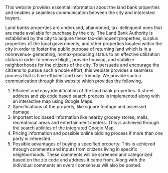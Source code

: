 This website provides essential information about the land bank properties and enables a seamless communication between the city and interested buyers.

Land banks properties are underused, abandoned, tax-delinquent ones that are made available for purchase by the city. The Land Bank Authority is established by the city to acquire these tax-delinquent properties, surplus properties of the local governments, and other properties located within the city in order to foster the public purpose of returning land which is in a nonrevenue‐ generating, nontax‐producing status to an effective utilization status in order to remove blight, provide housing, and stabilize neighborhoods for the citizens of the city. To persuade and encourage the citizens to pursue such a noble effort, this webiste provides a seamless process that is time efficient and user friendly. We provide such a communication through this website which provides the following,
1) Efficient and easy identification of the land bank properties. A street address and zip code based search process is implemented along with an interactive map using Google Maps.
2) Specifications of the property, like square footage and assessed damage. 
3) Important loc based information like nearby grocery stores, malls, recreational areas and entertainment centers. This is achieved through the search abilities of the integrated Google Map.
4) Pricing information and possible online bidding process if more than one party is interested.
5) Possible advantages of buying a specified property. This is achieved through comments and inputs from citizens living in specific neighborhoods. These comments will be screened and categorized based on the zip code and address it came from. Along with the individual comments an overall consensus will also be posted.
